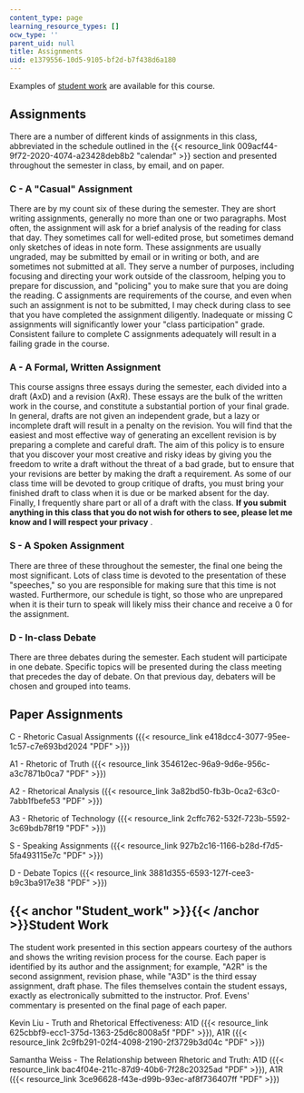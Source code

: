 ```yaml
---
content_type: page
learning_resource_types: []
ocw_type: ''
parent_uid: null
title: Assignments
uid: e1379556-10d5-9105-bf2d-b7f438d6a180
---
```


Examples of [student work](#Student_work) are available for this course.

Assignments
-----------

There are a number of different kinds of assignments in this class, abbreviated in the schedule outlined in the {{< resource_link 009acf44-9f72-2020-4074-a23428deb8b2 "calendar" >}} section and presented throughout the semester in class, by email, and on paper.

### C - A "Casual" Assignment

There are by my count six of these during the semester. They are short writing assignments, generally no more than one or two paragraphs. Most often, the assignment will ask for a brief analysis of the reading for class that day. They sometimes call for well-edited prose, but sometimes demand only sketches of ideas in note form. These assignments are usually ungraded, may be submitted by email or in writing or both, and are sometimes not submitted at all. They serve a number of purposes, including focusing and directing your work outside of the classroom, helping you to prepare for discussion, and "policing" you to make sure that you are doing the reading. C assignments are requirements of the course, and even when such an assignment is not to be submitted, I may check during class to see that you have completed the assignment diligently. Inadequate or missing C assignments will significantly lower your "class participation" grade. Consistent failure to complete C assignments adequately will result in a failing grade in the course.

### A - A Formal, Written Assignment

This course assigns three essays during the semester, each divided into a draft (AxD) and a revision (AxR). These essays are the bulk of the written work in the course, and constitute a substantial portion of your final grade. In general, drafts are not given an independent grade, but a lazy or incomplete draft will result in a penalty on the revision. You will find that the easiest and most effective way of generating an excellent revision is by preparing a complete and careful draft. The aim of this policy is to ensure that you discover your most creative and risky ideas by giving you the freedom to write a draft without the threat of a bad grade, but to ensure that your revisions are better by making the draft a requirement. As some of our class time will be devoted to group critique of drafts, you must bring your finished draft to class when it is due or be marked absent for the day. Finally, I frequently share part or all of a draft with the class. **If you submit anything in this class that you do not wish for others to see, please let me know and I will respect your privacy** .

### S - A Spoken Assignment

There are three of these throughout the semester, the final one being the most significant. Lots of class time is devoted to the presentation of these "speeches," so you are responsible for making sure that this time is not wasted. Furthermore, our schedule is tight, so those who are unprepared when it is their turn to speak will likely miss their chance and receive a 0 for the assignment.

### D - In-class Debate

There are three debates during the semester. Each student will participate in one debate. Specific topics will be presented during the class meeting that precedes the day of debate. On that previous day, debaters will be chosen and grouped into teams.

Paper Assignments
-----------------

C - Rhetoric Casual Assignments ({{< resource_link e418dcc4-3077-95ee-1c57-c7e693bd2024 "PDF" >}})

A1 - Rhetoric of Truth ({{< resource_link 354612ec-96a9-9d6e-956c-a3c7871b0ca7 "PDF" >}})

A2 - Rhetorical Analysis ({{< resource_link 3a82bd50-fb3b-0ca2-63c0-7abb1fbefe53 "PDF" >}})

A3 - Rhetoric of Technology ({{< resource_link 2cffc762-532f-723b-5592-3c69bdb78f19 "PDF" >}})

S - Speaking Assignments ({{< resource_link 927b2c16-1166-b28d-f7d5-5fa493115e7c "PDF" >}})

D - Debate Topics ({{< resource_link 3881d355-6593-127f-cee3-b9c3ba917e38 "PDF" >}})

{{< anchor "Student_work" >}}{{< /anchor >}}Student Work
--------------------------------------------------------

The student work presented in this section appears courtesy of the authors and shows the writing revision process for the course. Each paper is identified by its author and the assignment; for example, "A2R" is the second assignment, revision phase, while "A3D" is the third essay assignment, draft phase. The files themselves contain the student essays, exactly as electronically submitted to the instructor. Prof. Evens' commentary is presented on the final page of each paper.

Kevin Liu - Truth and Rhetorical Effectiveness: A1D ({{< resource_link 625cbbf9-ecc1-375d-1363-25d6c8008a5f "PDF" >}}), A1R ({{< resource_link 2c9fb291-02f4-4098-2190-2f3729b3d04c "PDF" >}})

Samantha Weiss - The Relationship between Rhetoric and Truth: A1D ({{< resource_link bac4f04e-211c-87d9-40b6-7f28c20325ad "PDF" >}}), A1R ({{< resource_link 3ce96628-f43e-d99b-93ec-af8f736407ff "PDF" >}})